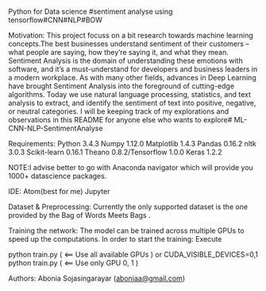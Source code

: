 Python for Data science #sentiment analyse using tensorflow#CNN#NLP#BOW 

Motivation: 
This project focuss on a bit research towards machine learning concepts.The best businesses understand sentiment of their customers – what people are saying, how they’re saying it, and what they mean. Sentiment Analysis is the domain of understanding these emotions with software, and it’s a must-understand for developers and business leaders in a modern workplace. As with many other fields, advances in Deep Learning have brought Sentiment Analysis into the foreground of cutting-edge algorithms. Today we use natural language processing, statistics, and text analysis to extract, and identify the sentiment of text into positive, negative, or neutral categories.
I will be keeping track of my explorations and observations in this README for anyone else who wants to explore# ML-CNN-NLP-SentimentAnalyse


Requirements:
Python 3.4.3
Numpy 1.12.0
Matplotlib 1.4.3
Pandas 0.16.2
nltk 3.0.3
Scikit-learn 0.16.1
Theano 0.8.2/Tensorflow 1.0.0
Keras 1.2.2

NOTE:I advise better to go with Anaconda navigator which will provide you 1000+ datascience packages.

IDE:
Atom(best for me)
Jupyter

Dataset & Preprocessing:
Currently the only supported dataset is the one provided by the Bag of Words Meets Bags .

Training the network:
The model can be trained across multiple GPUs to speed up the computations. In order to start the training:
Execute

python train.py ( <== Use all available GPUs )
or
CUDA_VISIBLE_DEVICES=0,1 python train.py ( <== Use only GPU 0, 1 )

Authors:
Abonia Sojasingarayar (aboniaa@gmail.com)
